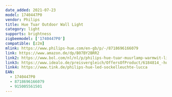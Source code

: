 ```yaml
---
date_added: 2021-07-23
model: 1740447P0
vendor: Philips
title: Hue Tuar Outdoor Wall Light
category: light
supports: brightness
zigbeemodel: ['1740447P0']
compatible: [z2m]
mlink: https://www.philips-hue.com/en-gb/p/-/8718696166079
link: https://www.amazon.de/dp/B07BY2BRR2
link2: https://www.bol.com/nl/nl/p/philips-hue-tuar-muurlamp-warmwit-licht-aluminium/9200000094043352/
link3: https://www.idealo.de/preisvergleich/OffersOfProduct/6184814_-hue-tuar-1740447p0-philips.html
link4: https://www.tink.de/philips-hue-led-sockelleuchte-lucca
EAN: 
  - 1740447P0
  - 8718696166079
  - 915005561501
---
```



